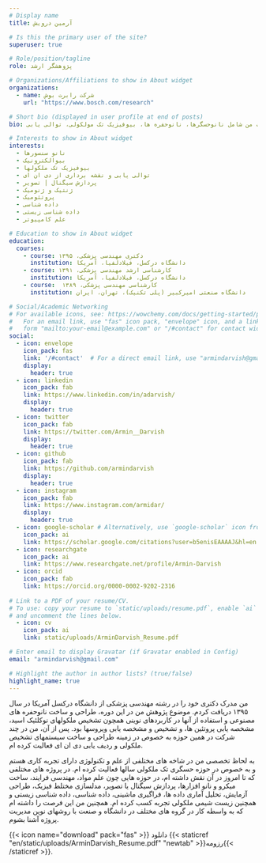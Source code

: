 ```yaml
---
# Display name
title: آرمین درویش

# Is this the primary user of the site?
superuser: true

# Role/position/tagline
role: پژوهشگر ارشد

# Organizations/Affiliations to show in About widget
organizations:
  - name: شرکت رابرت بوش
    url: "https://www.bosch.com/research"

# Short bio (displayed in user profile at end of posts)
bio: علایق و حوزه تخصصی تحقیقات من شامل نانوحسگرها، نانوحفره ها، بیوفیزیک تک مولکولی، توالی یابی DNA و ... می باشد.

# Interests to show in About widget
interests:
  - نانو سنسورها
  - بیوالکترونیک
  - بیوفیزیک تک ملکولها
  - توالی یابی و نقشه برداری از دی ان ای
  - پردازش سیگنال | تصویر
  - ژنتیک و ژنومیک
  - پروتئومیک
  - داده شناسی
  - داده شناسی زیستی
  - علم کامپیوتر

# Education to show in About widget
education:
  courses:
    - course: دکتری مهندسی پزشکی، ۱۳۹۵
      institution: دانشگاه درکسل، فیلادلفیا، آمریکا
    - course: کارشناسی ارشد مهندسی پزشکی، ۱۳۹۱
      institution: دانشگاه درکسل، فیلادلفیا، آمریکا
    - course:  کارشناسی مهندسی پزشکی، ۱۳۸۹
      institution: دانشگاه صنعتی امیرکبیر (پلی تکنیک)، تهران، ایران

# Social/Academic Networking
# For available icons, see: https://wowchemy.com/docs/getting-started/page-builder/#icons
#   For an email link, use "fas" icon pack, "envelope" icon, and a link in the
#   form "mailto:your-email@example.com" or "/#contact" for contact widget.
social:
  - icon: envelope
    icon_pack: fas
    link: '/#contact'  # For a direct email link, use "armindarvish@gmail.com".
    display:
      header: true
  - icon: linkedin
    icon_pack: fab
    link: https://www.linkedin.com/in/adarvish/
    display:
      header: true
  - icon: twitter
    icon_pack: fab
    link: https://twitter.com/Armin__Darvish
    display:
      header: true
  - icon: github
    icon_pack: fab
    link: https://github.com/armindarvish
    display:
      header: true
  - icon: instagram
    icon_pack: fab
    link: https://www.instagram.com/armidar/
    display:
      header: true
  - icon: google-scholar # Alternatively, use `google-scholar` icon from `ai` icon pack
    icon_pack: ai
    link: https://scholar.google.com/citations?user=b5enisEAAAAJ&hl=en
  - icon: researchgate
    icon_pack: ai
    link: https://www.researchgate.net/profile/Armin-Darvish
  - icon: orcid
    icon_pack: fab
    link: https://orcid.org/0000-0002-9202-2316
    
# Link to a PDF of your resume/CV.
# To use: copy your resume to `static/uploads/resume.pdf`, enable `ai` icons in `params.toml`,
# and uncomment the lines below.
  - icon: cv
    icon_pack: ai
    link: static/uploads/ArminDarvish_Resume.pdf

# Enter email to display Gravatar (if Gravatar enabled in Config)
email: "armindarvish@gmail.com"

# Highlight the author in author lists? (true/false)
highlight_name: true
---
```


من مدرک دکتری خود را در رشته مهندسی پزشکی از دانشگاه درکسل آمریکا در سال ۱۳۹۵ دریافت کردم. موضوع پژوهش من در این دوره، طراحی و ساخت نانوحفره های مصنوعی و استفاده از آنها در کاربردهای نوینی همچون تشخیص ملکولهای نوکلئیک اسید، مشخصه یابی پروتئین ها، و تشخیص و مشخصه یابی ویروسها بود. پس از آن، من در چند شرکت در همین حوزه به خصوص در زمینه طراحی و ساخت سیستمهای تشخیص ملکولی و ردیف یابی دی ان ای فعالیت کرده ام.

به لحاظ تخصصی من در شاخه های مختلفی از علم و تکنولوژی دارای تجربه کاری هستم و به خصوص در حوزه حسگری تک ملکولی سالها فعالیت کرده ام. در پروژه های مختلفی که تا امروز در آن نقش داشته ام، در حوزه هایی چون علم مواد، مهندسی فرایند، ساخت میکرو و نانو افزارها، پردازش سیگنال یا تصویر، مدلسازی مختلط فیزیک، طراحی آزمایش، تحلیل آماری داده ها، فراگیری ماشینی، داده شناسی، داده شناسی زیستی و همچنین زیست شیمی ملکولی تجربه کسب کرده ام. همچنین من این فرصت را داشته ام که به واسطه کار در گروه های مختلف در دانشگاه و صنعت با روشهای نوین مدیریت پروژه آشنا بشوم.

{{< icon name="download" pack="fas" >}} دانلود {{< staticref "en/static/uploads/ArminDarvish_Resume.pdf" "newtab" >}}رزومه{{< /staticref >}}.
